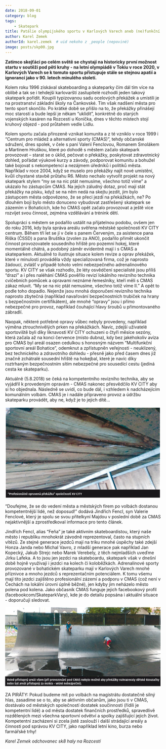 ```yaml
---
date: 2018-09-01
category: blog
tags:
    - Skatepark    
title: Patálie olympijského sportu v Karlových Varech aneb (ne)funkční KV City Centrum
author: Karel Zemek
authorId: karel.zemek  # uid nekoho z _people (nepoviné)
image: posts/skp00.jpg
---
```

**Zatímco skejťáci po celém světě se chystají na historicky první možnost startu v soutěži pod pěti kruhy - na letní olympiádě v Tokiu v roce 2020, v Karlových Varech se k tomuto sportu přistupuje stále se stejnou apatií a ignorancí jako v 90. letech minulého století.**

Kolem roku 1996 získával skateboarding a skateparky čím dál tím více na oblibě a tak se i tehdejší karlovarští zastupitelé rozhodli jeden takový skatepark pořídit. Koupili typizovanou sadu ocelových překážek a umístili je na prostranství základní školy na Čankovské. Tím však nadšení města pro tento sport skončilo. Po krátké době se přišlo na to, že překážky přinášejí moc starostí a bude lepší je někam “uklidit”, konkrétně do starých vojenských kasáren na Rozcestí u Koníčka, dnes v těchto místech stojí kruhový objezd - pod průtahem vedle Lidlu.

Kolem sportu začala přirozeně vznikat komunita a z té vzniklo v roce 1999 i “Centrum pro mládež a alternativní sporty (CMAS)”, tehdy občanské sdružení, dnes spolek, v čele s paní Valerií Fenclovou, Romanem Smolákem a Martinem Hruškou, které po dohodě s městem začalo skatepark provozovat – starat se o úklid, pečovat o překážky, poskytovat zdravotnický dohled, pořádat výukové kurzy a závody, podporovat komunitu a bohužel také bojovat s nekompetencí a nezájmem úředníků i politiků města. Například v roce 2004, když se muselo pro překážky najít nové umístění, kvůli chystané stavbě průtahu R6. Město nechalo vytvořit projekt na nový skatepark stylem “my se na nic ptát nemusíme, všechno totiž víme” a ukázalo ho zástupcům CMAS. Na jejich záludný dotaz, proč mají stát překážky na písku, když se na něm nedá na skejtu jezdit, jim bylo zástupcem města odpovězeno, že se přeci jezdí na překážkách, ne? Po dlouhém boji bylo město donuceno vybudovat zastřešený skatepark se zázemím v Bohaticích, kde ho CMAS opět začalo provozovat a ještě více rozvíjet svou činnost, zejména vzdělávání a trénink dětí.

Spolupráci s městem se podařilo ustálit na přijatelnou podobu, ovšem jen do roku 2016, kdy byla správa areálu svěřena městské společnosti KV CITY centrum. Během tří let se jí v čele s panem Červeným, za asistence pana Riška (ČSSD) a pana Bruštíka (zvolen za ANO), podařilo přimět ukončit činnost provozovatele sousedního hřiště pro pozemní hokej, které momentálně chátrá, a podobný záměr evidentně mají i s CMAS a skateparkem. Aktuálně to ilustruje situace kolem revize a oprav překážek, které v minulosti prováděla vždy specializovaná firma, což je naprosto žádoucí, zvlášť v případě tohoto velmi nebezpečného adrenalinového sportu. KV CITY se však rozhodlo, že léty osvědčení specialisté jsou příliš “drazí” a i přes naléhání CMAS pověřilo revizí lokálního revizního technika cvičebních pomůcek a opravami neznámé řemeslníky, kteří měli s CMAS zákaz mluvit. “My se na nic ptát nemusíme, všechno totiž víme II.” A opět to podle toho dopadlo. Nejenže jsou mnohá doporučení revizního technika naprosto zbytečná (například navařování bezpečnostních trubiček na hrany s bezpečnostním certifikátem), ale mnohé “opravy” jsou i přímo nebezpečné pro provoz, například čouhající hlavy šroubů u přimontovaného zábradlí.

Naopak, některé potřebné opravy vůbec nebyly provedeny, například výměna ztrouchnivělých prken na překážkách. Navíc, zdejší uživatelé sportoviště byli díky liknavosti KV CITY ochuzeni o čtyři měsíce sezóny, která začala až na konci července (místo dubna), kdy bez jakéhokoliv avíza pro CMAS byl areál osazen cedulkou s honosným názvem “Multifunkční sportovní areál Bohatice”, odemknut a zpřístupněn veřejnosti - neuklizený, bez technického a zdravotního dohledu - přesně jako před časem dnes již značně zchátralé sousední hřiště na hokejbal, které je navíc díky roztrhaným bezpečnostním sítím nebezpečné pro sousedící cestu (jediná cesta ke skateparku).

Aktuálně (5.8.2018) se čeká na kompetentního revizního technika, aby se vyjádřil k provedeným opravám - CMAS nakonec přesvědčilo KV CITY aby si ho objednala. Následně se uvidí, co bude dál, i vzhledem k nadcházejícím komunálním volbám. CMAS je i nadále připraveno provoz a údržbu skateparku provádět, aby ne, když je to jejich dítě…

![](/assets/img/posts/skp01.JPG)

“Doufejme, že se do vedení města a městských firem po volbách dostanou kompetentnější lidé, než doposud!” dodává Jindřich Fencl, syn Valerie Fenclové, který je spolu se svou přítelkyní Majdou v poslední době za CMAS nejaktivnější a zprostředkoval informace pro tento článek.

Jindřich Fencl, alias “Feňa” je také aktivním skateboardistou, který naše město i republiku mnohokrát závodně reprezentoval, často na stupních vítězů. Ze stejné generace jezdců mají na triku mnohé úspěchy také zdejší Honza Janda nebo Michal Vavro, z mladší generace pak například Jan Kopecký, Jakub Strejc nebo Marek Verebely, z těch nejmladších uveďme Jirku Lafeka. A to jsou jen jezdci na skateboardu, skatepark však v dnešní době hojně využívají i jezdci na kolech či koloběžkách. Adrenalinové sporty provozované v bohatickém skateparku mají v Karlových Varech mnohé příznivce a mnoho jezdců s reprezentačním potenciálem. K tomu všemu mají tito jezdci zajištěno profesionální zázemí a podporu v CMAS (což není v Čechách na lokální úrovni úplně běžné), jen kdyby jim neházelo město polena pod kolena. Jako občasník CMAS funguje jejich facebookový profil (facebookcom/SkateparkVary), kde je do detailu popsána i aktuální situace - doporučuji sledovat.

![](/assets/img/posts/skp02.JPG)

ZA PIRÁTY: Pokud budeme mít po volbách na magistrátu dostatečně silný hlas, zasadíme se o to, aby se aktivním občanům, jako jsou ti v CMAS, dostávalo od městských společností dostatek součinnosti (řídili je kompetentní lidé) a od města dostatek finančních prostředků, spravedlivě rozdělených mezi všechna sportovní odvětví a spolky zajišťující jejich život. Kompetentní zacházení si zcela jistě zaslouží i další strádající areály a činnosti pod správou KV CITY, jako například letní kino, burza nebo farmářské trhy!

*Karel Zemek
odchovanec sk8 haly na Rozcestí*
